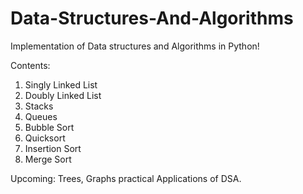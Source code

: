 # Data-Structures-And-Algorithms
Implementation of Data structures and Algorithms in Python!


Contents:
1. Singly Linked List
2. Doubly Linked List
3. Stacks
4. Queues
5. Bubble Sort 
6. Quicksort
7. Insertion Sort
8. Merge Sort

Upcoming:
Trees, Graphs practical Applications of DSA.
